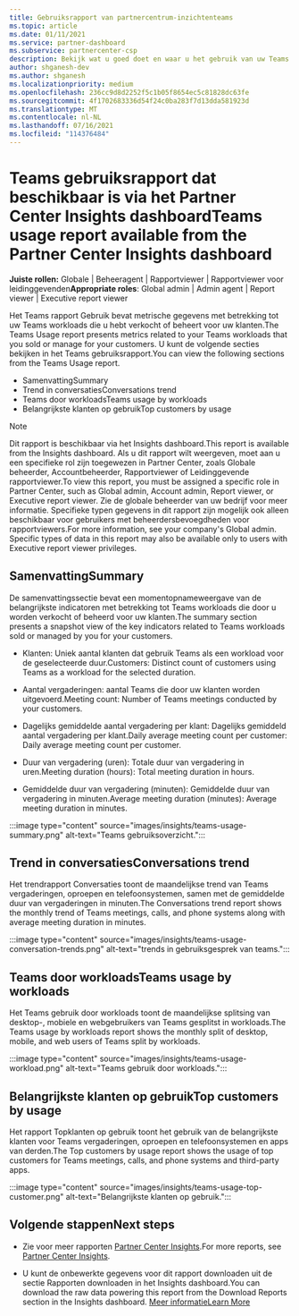 ```yaml
---
title: Gebruiksrapport van partnercentrum-inzichtenteams
ms.topic: article
ms.date: 01/11/2021
ms.service: partner-dashboard
ms.subservice: partnercenter-csp
description: Bekijk wat u goed doet en waar u het gebruik van uw Teams die u voor uw klanten verkoopt of beheert, kunt verbeteren.
author: shganesh-dev
ms.author: shganesh
ms.localizationpriority: medium
ms.openlocfilehash: 236cc9d8d2252f5c1b05f8654ec5c81828dc63fe
ms.sourcegitcommit: 4f1702683336d54f24c0ba283f7d13dda581923d
ms.translationtype: MT
ms.contentlocale: nl-NL
ms.lasthandoff: 07/16/2021
ms.locfileid: "114376484"
---
```

# <a name="teams-usage-report-available-from-the-partner-center-insights-dashboard"></a><span data-ttu-id="7202b-103">Teams gebruiksrapport dat beschikbaar is via het Partner Center Insights dashboard</span><span class="sxs-lookup"><span data-stu-id="7202b-103">Teams usage report available from the Partner Center Insights dashboard</span></span>

<span data-ttu-id="7202b-104">**Juiste rollen:** Globale | Beheeragent | Rapportviewer | Rapportviewer voor leidinggevenden</span><span class="sxs-lookup"><span data-stu-id="7202b-104">**Appropriate roles**: Global admin | Admin agent | Report viewer | Executive report viewer</span></span>

<span data-ttu-id="7202b-105">Het Teams rapport Gebruik bevat metrische gegevens met betrekking tot uw Teams workloads die u hebt verkocht of beheert voor uw klanten.</span><span class="sxs-lookup"><span data-stu-id="7202b-105">The Teams Usage report presents metrics related to your Teams workloads that you sold or manage for your customers.</span></span> <span data-ttu-id="7202b-106">U kunt de volgende secties bekijken in het Teams gebruiksrapport.</span><span class="sxs-lookup"><span data-stu-id="7202b-106">You can view the following sections from the Teams Usage report.</span></span>

- <span data-ttu-id="7202b-107">Samenvatting</span><span class="sxs-lookup"><span data-stu-id="7202b-107">Summary</span></span>
- <span data-ttu-id="7202b-108">Trend in conversaties</span><span class="sxs-lookup"><span data-stu-id="7202b-108">Conversations trend</span></span>
- <span data-ttu-id="7202b-109">Teams door workloads</span><span class="sxs-lookup"><span data-stu-id="7202b-109">Teams usage by workloads</span></span>
- <span data-ttu-id="7202b-110">Belangrijkste klanten op gebruik</span><span class="sxs-lookup"><span data-stu-id="7202b-110">Top customers by usage</span></span>

 > [!NOTE]
 > <span data-ttu-id="7202b-111">Dit rapport is beschikbaar via het Insights dashboard.</span><span class="sxs-lookup"><span data-stu-id="7202b-111">This report is available from the Insights dashboard.</span></span> <span data-ttu-id="7202b-112">Als u dit rapport wilt weergeven, moet aan u een specifieke rol zijn toegewezen in Partner Center, zoals Globale beheerder, Accountbeheerder, Rapportviewer of Leidinggevende rapportviewer.</span><span class="sxs-lookup"><span data-stu-id="7202b-112">To view this report, you must be assigned a specific role in Partner Center, such as Global admin, Account admin, Report viewer, or Executive report viewer.</span></span> <span data-ttu-id="7202b-113">Zie de globale beheerder van uw bedrijf voor meer informatie. Specifieke typen gegevens in dit rapport zijn mogelijk ook alleen beschikbaar voor gebruikers met beheerdersbevoegdheden voor rapportviewers.</span><span class="sxs-lookup"><span data-stu-id="7202b-113">For more information, see your company's Global admin. Specific types of data in this report may also be available only to users with Executive report viewer privileges.</span></span>

## <a name="summary"></a><span data-ttu-id="7202b-114">Samenvatting</span><span class="sxs-lookup"><span data-stu-id="7202b-114">Summary</span></span>

<span data-ttu-id="7202b-115">De samenvattingssectie bevat een momentopnameweergave van de belangrijkste indicatoren met betrekking tot Teams workloads die door u worden verkocht of beheerd voor uw klanten.</span><span class="sxs-lookup"><span data-stu-id="7202b-115">The summary section presents a snapshot view of the key indicators related to Teams workloads sold or managed by you for your customers.</span></span>  

- <span data-ttu-id="7202b-116">Klanten: Uniek aantal klanten dat gebruik Teams als een workload voor de geselecteerde duur.</span><span class="sxs-lookup"><span data-stu-id="7202b-116">Customers: Distinct count of customers using Teams as a workload for the selected duration.</span></span>

- <span data-ttu-id="7202b-117">Aantal vergaderingen: aantal Teams die door uw klanten worden uitgevoerd.</span><span class="sxs-lookup"><span data-stu-id="7202b-117">Meeting count: Number of Teams meetings conducted by your customers.</span></span>

- <span data-ttu-id="7202b-118">Dagelijks gemiddelde aantal vergadering per klant: Dagelijks gemiddeld aantal vergadering per klant.</span><span class="sxs-lookup"><span data-stu-id="7202b-118">Daily average meeting count per customer: Daily average meeting count per customer.</span></span> 

- <span data-ttu-id="7202b-119">Duur van vergadering (uren): Totale duur van vergadering in uren.</span><span class="sxs-lookup"><span data-stu-id="7202b-119">Meeting duration (hours): Total meeting duration in hours.</span></span> 

- <span data-ttu-id="7202b-120">Gemiddelde duur van vergadering (minuten): Gemiddelde duur van vergadering in minuten.</span><span class="sxs-lookup"><span data-stu-id="7202b-120">Average meeting duration (minutes): Average meeting duration in minutes.</span></span> 

:::image type="content" source="images/insights/teams-usage-summary.png" alt-text="Teams gebruiksoverzicht.":::

## <a name="conversations-trend"></a><span data-ttu-id="7202b-122">Trend in conversaties</span><span class="sxs-lookup"><span data-stu-id="7202b-122">Conversations trend</span></span>

<span data-ttu-id="7202b-123">Het trendrapport Conversaties toont de maandelijkse trend van Teams vergaderingen, oproepen en telefoonsystemen, samen met de gemiddelde duur van vergaderingen in minuten.</span><span class="sxs-lookup"><span data-stu-id="7202b-123">The Conversations trend report shows the monthly trend of Teams meetings, calls, and phone systems along with average meeting duration in minutes.</span></span>

:::image type="content" source="images/insights/teams-usage-conversation-trends.png" alt-text="trends in gebruiksgesprek van teams.":::

## <a name="teams-usage-by-workloads"></a><span data-ttu-id="7202b-125">Teams door workloads</span><span class="sxs-lookup"><span data-stu-id="7202b-125">Teams usage by workloads</span></span>

<span data-ttu-id="7202b-126">Het Teams gebruik door workloads toont de maandelijkse splitsing van desktop-, mobiele en webgebruikers van Teams gesplitst in workloads.</span><span class="sxs-lookup"><span data-stu-id="7202b-126">The Teams usage by workloads report shows the monthly split of desktop, mobile, and web users of Teams split by workloads.</span></span>

:::image type="content" source="images/insights/teams-usage-workload.png" alt-text="Teams gebruik door workloads.":::

## <a name="top-customers-by-usage"></a><span data-ttu-id="7202b-128">Belangrijkste klanten op gebruik</span><span class="sxs-lookup"><span data-stu-id="7202b-128">Top customers by usage</span></span>

<span data-ttu-id="7202b-129">Het rapport Topklanten op gebruik toont het gebruik van de belangrijkste klanten voor Teams vergaderingen, oproepen en telefoonsystemen en apps van derden.</span><span class="sxs-lookup"><span data-stu-id="7202b-129">The Top customers by usage report shows the usage of top customers for Teams meetings, calls, and phone systems and third-party apps.</span></span>

:::image type="content" source="images/insights/teams-usage-top-customer.png" alt-text="Belangrijkste klanten op gebruik.":::

## <a name="next-steps"></a><span data-ttu-id="7202b-131">Volgende stappen</span><span class="sxs-lookup"><span data-stu-id="7202b-131">Next steps</span></span>

- <span data-ttu-id="7202b-132">Zie voor meer rapporten [Partner Center Insights](partner-center-insights.md).</span><span class="sxs-lookup"><span data-stu-id="7202b-132">For more reports, see [Partner Center Insights](partner-center-insights.md).</span></span>

- <span data-ttu-id="7202b-133">U kunt de onbewerkte gegevens voor dit rapport downloaden uit de sectie Rapporten downloaden in het Insights dashboard.</span><span class="sxs-lookup"><span data-stu-id="7202b-133">You can download the raw data powering this report from the Download Reports section in the Insights dashboard.</span></span> [<span data-ttu-id="7202b-134">Meer informatie</span><span class="sxs-lookup"><span data-stu-id="7202b-134">Learn More</span></span>](insights-download-reports.md) 
